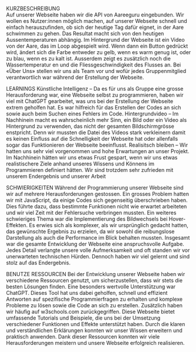 KURZBESCHREIBUNG<br>
Auf unserer Webseite haben wir die API von Aareeguru eingebunden. Wir wollen es Nutzer:innen möglich machen, auf unserer Webseite schnell und einfach herauszufinden, ob sich der heutige Tag dafür eignet, in der Aare schwimmen zu gehen. Das Resultat macht sich von den heutigen Aussentemperaturen abhängig.
Im Hintergrund der Webseite ist ein Video von der Aare, das im Loop abgespielt wird. Wenn dann ein Button gedrückt wird, ändert sich die Farbe entweder zu gelb, wenn es warm genug ist, oder zu blau, wenn es zu kalt ist. Ausserdem zeigt es zusätzlich noch die Wassertemperatur	en und die Fliessgeschwindigkeit des Flusses an.
Bei «Über Uns» stellen wir uns als Team vor und wofür jedes Gruppenmitglied verantwortlich war während der Erstellung der Webseite.

LEARNINGS
Künstliche Intelligenz – Da es für uns als Gruppe eine grosse Herausforderung war, eine Webseite selbst zu programmieren, haben wir viel mit ChatGPT gearbeitet, was uns bei der Erstellung der Webseite extrem geholfen hat. Es war hilfreich für das Erstellen der Codes an sich sowie auch beim Suchen eines Fehlers im Code.
Hintergrundvideo  – Im Nachhinein macht es wahrscheinlich mehr Sinn, ein Bild oder ein Video als Hintergrund zu verwenden, das nicht der gesamten Bildschirmgrösse enstpricht. Denn wir mussten die Datei des Videos stark verkleinern damit es keinen Einfluss auf die Schnelligkeit der Webseite hat oder allenfalls sogar das Funktionieren der Webseite beeinflusst. 
Realisitsch bleiben – Wir hatten uns sehr viel vorgenommen und hohe Erwartungen an unser Projekt. Im Nachhinein hätten wir uns etwas Frust gespart, wenn wir uns etwas realistischere Ziele anhand unseres Wissens und Könnens im Programmieren definiert hätten. Wir sind trotzdem sehr zufrieden mit unserem Endergebnis und unserer Arbeit
    
SCHWIERIGKEITEN
Während der Programmierung unserer Webseite sind wir auf mehrere Herausforderungen gestossen. Ein grosses Problem hatten wir mit JavaScript, da einige Codes sich gegenseitig überschrieben haben. Dies führte dazu, dass bestimmte Funktionen nicht wie erwartet arbeiteten und wir viel Zeit mit der Fehlersuche verbringen mussten.
Ein weiteres schwieriges Thema war die Implementierung des Bildwechsels bei Hover-Effekten. Es erwies sich als komplexer, als wir ursprünglich gedacht hatten, das gewünschte Ergebnis zu erzielen, da wir sowohl die reibungslose Darstellung als auch die Performance im Blick behalten mussten.
Insgesamt war die gesamte Entwicklung der Webseite eine anspruchsvolle Aufgabe. Jedes Detail verlangte unsere volle Aufmerksamkeit und oft standen wir vor unerwarteten technischen Hürden. Dennoch haben wir viel gelernt und sind stolz auf das Endergebnis.

BENUTZE RESSOURCEN
Bei der Entwicklung unserer Webseite haben wir verschiedene Ressourcen genutzt, um sicherzustellen, dass wir stets die besten Lösungen finden. Eine besonders wertvolle Unterstützung war ChatGPT. Dieses Tool hat uns dabei geholfen, schnell und effizient Antworten auf spezifische Programmierfragen zu erhalten und komplexe Probleme zu lösen sowie die Code an sich zu erstellen.
Zusätzlich haben wir häufig auf w3schools.com zurückgegriffen. Diese Webseite bietet umfassende Tutorials und Beispiele, die uns bei der Umsetzung verschiedener Funktionen und Effekte unterstützt haben. Durch die klaren und verständlichen Erklärungen konnten wir unser Wissen erweitern und praktisch anwenden.
Dank dieser Ressourcen konnten wir viele Herausforderungen meistern und unsere Webseite erfolgreich realisieren.
